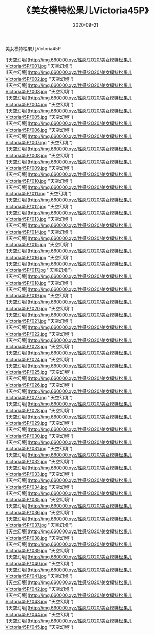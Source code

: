 ﻿---
layout: post
title:  《美女模特松果儿Victoria45P》
date:   2020-09-21
img: http://img.660000.xyz/性感/2020/美女模特松果儿Victoria45P/000.jpg
categories: [美女, 性感, 泳衣]
---

美女模特松果儿Victoria45P



![天空幻境](http://img.660000.xyz/性感/2020/美女模特松果儿Victoria45P/001.jpg ''天空幻境'') <br>
![天空幻境](http://img.660000.xyz/性感/2020/美女模特松果儿Victoria45P/002.jpg ''天空幻境'') <br>
![天空幻境](http://img.660000.xyz/性感/2020/美女模特松果儿Victoria45P/003.jpg ''天空幻境'') <br>
![天空幻境](http://img.660000.xyz/性感/2020/美女模特松果儿Victoria45P/004.jpg ''天空幻境'') <br>
![天空幻境](http://img.660000.xyz/性感/2020/美女模特松果儿Victoria45P/005.jpg ''天空幻境'') <br>
![天空幻境](http://img.660000.xyz/性感/2020/美女模特松果儿Victoria45P/006.jpg ''天空幻境'') <br>
![天空幻境](http://img.660000.xyz/性感/2020/美女模特松果儿Victoria45P/007.jpg ''天空幻境'') <br>
![天空幻境](http://img.660000.xyz/性感/2020/美女模特松果儿Victoria45P/008.jpg ''天空幻境'') <br>
![天空幻境](http://img.660000.xyz/性感/2020/美女模特松果儿Victoria45P/009.jpg ''天空幻境'') <br>
![天空幻境](http://img.660000.xyz/性感/2020/美女模特松果儿Victoria45P/010.jpg ''天空幻境'') <br>
![天空幻境](http://img.660000.xyz/性感/2020/美女模特松果儿Victoria45P/011.jpg ''天空幻境'') <br>
![天空幻境](http://img.660000.xyz/性感/2020/美女模特松果儿Victoria45P/012.jpg ''天空幻境'') <br>
![天空幻境](http://img.660000.xyz/性感/2020/美女模特松果儿Victoria45P/013.jpg ''天空幻境'') <br>
![天空幻境](http://img.660000.xyz/性感/2020/美女模特松果儿Victoria45P/014.jpg ''天空幻境'') <br>
![天空幻境](http://img.660000.xyz/性感/2020/美女模特松果儿Victoria45P/015.jpg ''天空幻境'') <br>
![天空幻境](http://img.660000.xyz/性感/2020/美女模特松果儿Victoria45P/016.jpg ''天空幻境'') <br>
![天空幻境](http://img.660000.xyz/性感/2020/美女模特松果儿Victoria45P/017.jpg ''天空幻境'') <br>
![天空幻境](http://img.660000.xyz/性感/2020/美女模特松果儿Victoria45P/018.jpg ''天空幻境'') <br>
![天空幻境](http://img.660000.xyz/性感/2020/美女模特松果儿Victoria45P/019.jpg ''天空幻境'') <br>
![天空幻境](http://img.660000.xyz/性感/2020/美女模特松果儿Victoria45P/020.jpg ''天空幻境'') <br>
![天空幻境](http://img.660000.xyz/性感/2020/美女模特松果儿Victoria45P/021.jpg ''天空幻境'') <br>
![天空幻境](http://img.660000.xyz/性感/2020/美女模特松果儿Victoria45P/022.jpg ''天空幻境'') <br>
![天空幻境](http://img.660000.xyz/性感/2020/美女模特松果儿Victoria45P/023.jpg ''天空幻境'') <br>
![天空幻境](http://img.660000.xyz/性感/2020/美女模特松果儿Victoria45P/024.jpg ''天空幻境'') <br>
![天空幻境](http://img.660000.xyz/性感/2020/美女模特松果儿Victoria45P/025.jpg ''天空幻境'') <br>
![天空幻境](http://img.660000.xyz/性感/2020/美女模特松果儿Victoria45P/026.jpg ''天空幻境'') <br>
![天空幻境](http://img.660000.xyz/性感/2020/美女模特松果儿Victoria45P/027.jpg ''天空幻境'') <br>
![天空幻境](http://img.660000.xyz/性感/2020/美女模特松果儿Victoria45P/028.jpg ''天空幻境'') <br>
![天空幻境](http://img.660000.xyz/性感/2020/美女模特松果儿Victoria45P/029.jpg ''天空幻境'') <br>
![天空幻境](http://img.660000.xyz/性感/2020/美女模特松果儿Victoria45P/030.jpg ''天空幻境'') <br>
![天空幻境](http://img.660000.xyz/性感/2020/美女模特松果儿Victoria45P/031.jpg ''天空幻境'') <br>
![天空幻境](http://img.660000.xyz/性感/2020/美女模特松果儿Victoria45P/032.jpg ''天空幻境'') <br>
![天空幻境](http://img.660000.xyz/性感/2020/美女模特松果儿Victoria45P/033.jpg ''天空幻境'') <br>
![天空幻境](http://img.660000.xyz/性感/2020/美女模特松果儿Victoria45P/034.jpg ''天空幻境'') <br>
![天空幻境](http://img.660000.xyz/性感/2020/美女模特松果儿Victoria45P/035.jpg ''天空幻境'') <br>
![天空幻境](http://img.660000.xyz/性感/2020/美女模特松果儿Victoria45P/036.jpg ''天空幻境'') <br>
![天空幻境](http://img.660000.xyz/性感/2020/美女模特松果儿Victoria45P/037.jpg ''天空幻境'') <br>
![天空幻境](http://img.660000.xyz/性感/2020/美女模特松果儿Victoria45P/038.jpg ''天空幻境'') <br>
![天空幻境](http://img.660000.xyz/性感/2020/美女模特松果儿Victoria45P/039.jpg ''天空幻境'') <br>
![天空幻境](http://img.660000.xyz/性感/2020/美女模特松果儿Victoria45P/040.jpg ''天空幻境'') <br>
![天空幻境](http://img.660000.xyz/性感/2020/美女模特松果儿Victoria45P/041.jpg ''天空幻境'') <br>
![天空幻境](http://img.660000.xyz/性感/2020/美女模特松果儿Victoria45P/042.jpg ''天空幻境'') <br>
![天空幻境](http://img.660000.xyz/性感/2020/美女模特松果儿Victoria45P/043.jpg ''天空幻境'') <br>
![天空幻境](http://img.660000.xyz/性感/2020/美女模特松果儿Victoria45P/044.jpg ''天空幻境'') <br>
![天空幻境](http://img.660000.xyz/性感/2020/美女模特松果儿Victoria45P/045.jpg ''天空幻境'') <br>